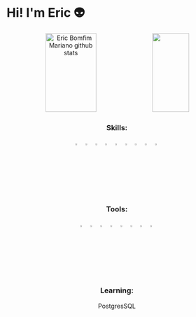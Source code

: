 # Hi! I'm Eric 👽


<div align="center">  
  <img width="48%" height="180px" src="https://github-readme-stats.vercel.app/api?username=EricMariano&show_icons=false&count_private=true&hide_border=true&title_color=00AEFF&icon_color=2DDE98&text_color=FFFFFF&bg_color=050F2C" alt="Eric Bomfim Mariano github stats" /> 
  <img width="41%" height="180px" src="https://github-readme-stats.vercel.app/api/top-langs/?username=EricMariano&layout=compact&hide_border=true&title_color=00AEFF&text_color=FFFFFF&bg_color=050F2C" />
</div>

<div align="center">

### Skills:

  <img width="3%" src="https://www.svgrepo.com/show/452228/html-5.svg"> <img/>
  <img width="3%" src="https://www.svgrepo.com/show/452185/css-3.svg"> <img/>
  <img width="3%" src="https://www.svgrepo.com/show/373705/js-official.svg"> <img/>
  <img width="2.8%" src="https://www.svgrepo.com/show/303600/typescript-logo.svg"> <img/>
  <img width="3%" src=https://www.svgrepo.com/show/354113/nextjs-icon.svg> <img/>
  <img width="3%" src="https://www.svgrepo.com/show/452092/react.svg"> <img/>
  <img width="3%" src="https://www.svgrepo.com/show/374118/tailwind.svg"> <img/>
  <img width="3%" src="https://www.svgrepo.com/show/452091/python.svg"> <img/> 
  <img width="3%" src="https://www.svgrepo.com/show/373623/git.svg"> <img/>


### Tools:
<img width="3%" src="https://www.svgrepo.com/show/354237/pycharm.svg"> <img/>
<img width="3%" src="https://www.svgrepo.com/show/374171/vscode.svg"> <img/>
<img width="3%" src="https://www.svgrepo.com/show/448221/docker.svg"> <img/>
<img width="3%" src="https://www.svgrepo.com/show/313078/alexa-2.svg"> <img/>
<img width="3%" src="https://www.svgrepo.com/show/452211/github.svg"> <img/>
<img width="3%" src="https://www.svgrepo.com/show/448236/linux.svg"> <img/>
<img width="3%" src="https://www.svgrepo.com/show/353805/google-cloud.svg"> <img/>
<img width="3%" src="https://www.svgrepo.com/show/448222/figma.svg"> <img/>

### Learning:
PostgresSQL
